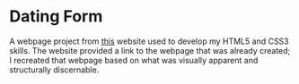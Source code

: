 # Dating Form

A webpage project from [this](https://www.geeksforgeeks.org/top-10-projects-for-beginners-to-practice-html-and-css-skills/) website used to develop my HTML5 and CSS3 skills. The website provided a link to the webpage that was already created; I recreated that webpage based on what was visually apparent and structurally discernable. 
